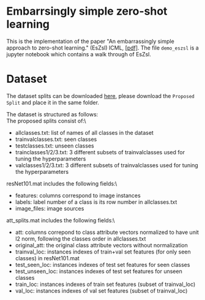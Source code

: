 # Embarrsingly simple zero-shot learning

This is the implementation of the paper "An embarrassingly simple approach to zero-shot learning." (EsZsl) ICML, [[pdf]](http://proceedings.mlr.press/v37/romera-paredes15.pdf). The file `demo_eszsl` is a jupyter notebook which contains a walk through of EsZsl.

# Dataset

The dataset splits can be downloaded [here](https://www.mpi-inf.mpg.de/departments/computer-vision-and-multimodal-computing/research/zero-shot-learning/zero-shot-learning-the-good-the-bad-and-the-ugly/), please download the `Proposed Split` and place it in the same folder. 

The dataset is structured as follows:\
The proposed splits consist of:\
- allclasses.txt: list of names of all classes in the dataset
- trainvalclasses.txt: seen classes
- testclasses.txt: unseen classes
- trainclasses1/2/3.txt: 3 different subsets of trainvalclasses used for tuning the hyperparameters 
- valclasses1/2/3.txt: 3 different subsets of trainvalclasses used for tuning the hyperparameters


resNet101.mat includes the following fields:\
- features: columns correspond to image instances
- labels: label number of a class is its row number in allclasses.txt
- image_files: image sources  


att_splits.mat includes the following fields:\
- att: columns correpond to class attribute vectors normalized to have unit l2 norm, following the classes order in allclasses.txt 
- original_att: the original class attribute vectors without normalization
- trainval_loc: instances indexes of train+val set features (for only seen classes) in resNet101.mat
- test_seen_loc: instances indexes of test set features for seen classes
- test_unseen_loc: instances indexes of test set features for unseen classes
- train_loc: instances indexes of train set features (subset of trainval_loc)
- val_loc: instances indexes of val set features (subset of trainval_loc)

